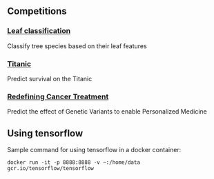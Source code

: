 ## Competitions

### [Leaf classification](https://www.kaggle.com/c/leaf-classification/)
Classify tree species based on their leaf features

### [Titanic](https://www.kaggle.com/c/titanic)
Predict survival on the Titanic

### [Redefining Cancer Treatment](https://www.kaggle.com/c/msk-redefining-cancer-treatment)		
Predict the effect of Genetic Variants to enable Personalized Medicine

## Using tensorflow

Sample command for using tensorflow in a docker container:

```
docker run -it -p 8888:8888 -v ~:/home/data gcr.io/tensorflow/tensorflow
```
